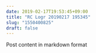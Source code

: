 ```yaml
---
date: 2019-02-17T19:53:45+09:00
title: "RC Logr 20190217 195345"
slug: "1550400825"
draft: false
---
```


Post content in markdown format
